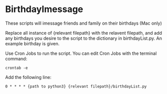 # BirthdayImessage
These scripts will imessage friends and family on their birthdays (Mac only)

Replace all instance of {relevant filepath} with the relavent filepath, and add any birthdays you desire to the script to the dictionary in birthdayList.py. An example birthday is given.

Use Cron Jobs to run the script. You can edit Cron Jobs with the terminal command:
```
crontab -e
```
Add the following line:
```
0 * * * * {path to python3} {relevant filepath}/birthdayList.py
```
